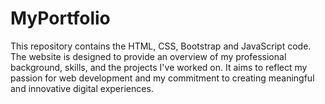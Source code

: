 # MyPortfolio
This repository contains the HTML, CSS, Bootstrap and JavaScript code. The website is designed to provide an overview of my professional background, skills, and the projects I've worked on. It aims to reflect my passion for web development and my commitment to creating meaningful and innovative digital experiences.
